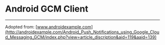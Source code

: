 # Android GCM Client


---------

Adopted from: [www.androidexample.com](http://androidexample.com/Android_Push_Notifications_using_Google_Cloud_Messaging_GCM/index.php?view=article_discription&aid=119&aaid=139)